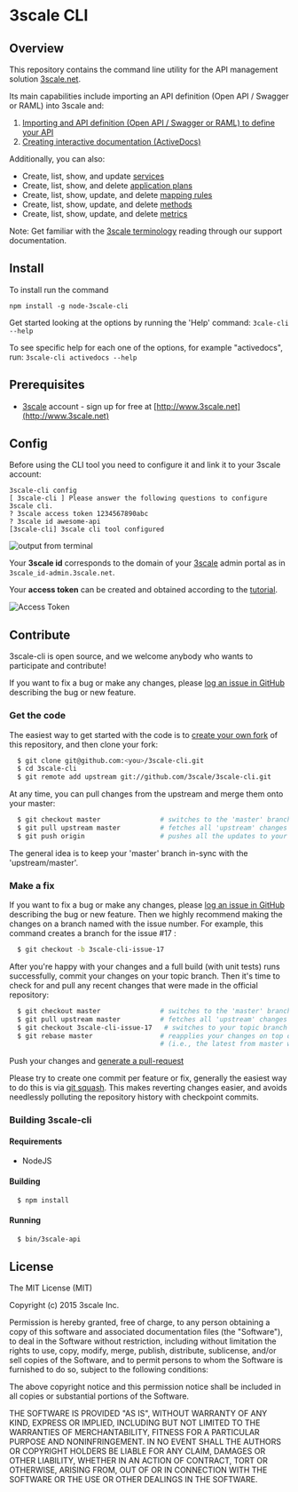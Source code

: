 # 3scale CLI

## Overview
This repository contains the command line utility for the API management solution [3scale.net](http://3scale.net).

Its main capabilities include importing an API definition (Open API / Swagger or RAML) into 3scale and:

1) [Importing and API definition (Open API / Swagger or RAML) to define your API](/docs/import-api-definition.md)
2) [Creating interactive documentation (ActiveDocs)](/docs/create-activedocs.md)

Additionally, you can also:

* Create, list, show, and update [services](/docs/services.md)
* Create, list, show, and delete [application plans](/docs/application-plans.md)
* Create, list, show, update, and delete [mapping rules](/docs/mapping-rules.md)
* Create, list, show, update, and delete [methods](/docs/methods.md)
* Create, list, show, update, and delete [metrics](/docs/metrics.md)

Note: Get familiar with the [3scale terminology](https://support.3scale.net/docs/terminology) reading through our support documentation. 

## Install

To install run the command

`npm install -g node-3scale-cli`

Get started looking at the options by running the 'Help' command:
`3cale-cli --help`

To see specific help for each one of the options, for example "activedocs", run:
```3scale-cli activedocs --help```

## Prerequisites

* [3scale](http://3scale.net) account - sign up for free at [http://www.3scale.net](http://www.3scale.net)

## Config

Before using the CLI tool you need to configure it and link it to your 3scale account:

```
3scale-cli config
[ 3scale-cli ] Please answer the following questions to configure 3scale cli.
? 3scale access token 1234567890abc
? 3scale id awesome-api
[3scale-cli] 3scale cli tool configured
```

![output from terminal](https://www.evernote.com/l/ACV6L21JMwxFm771F9iPNwu3j7eyqLrArkoB/image.png)

Your **3scale id** corresponds to the domain of your [3scale](http://3scale.net) admin portal as in `3scale_id-admin.3scale.net`.  

Your **access token** can be created and obtained according to the [tutorial](https://support.3scale.net/docs/accounts/tokens).

![Access Token](docs/access-token.png)

## Contribute

3scale-cli is open source, and we welcome anybody who wants to participate and contribute!

If you want to fix a bug or make any changes, please [log an issue in GitHub](https://github.com/3scale/3scale-cli/issues) describing the bug
or new feature.

### Get the code

The easiest way to get started with the code is to [create your own fork](http://help.github.com/forking/)
of this repository, and then clone your fork:
```bash
  $ git clone git@github.com:<you>/3scale-cli.git
  $ cd 3scale-cli
  $ git remote add upstream git://github.com/3scale/3scale-cli.git
```
At any time, you can pull changes from the upstream and merge them onto your master:
```bash
  $ git checkout master               # switches to the 'master' branch
  $ git pull upstream master          # fetches all 'upstream' changes and merges 'upstream/master' onto your 'master' branch
  $ git push origin                   # pushes all the updates to your fork, which should be in-sync with 'upstream'
```
The general idea is to keep your 'master' branch in-sync with the 'upstream/master'.

### Make a fix

If you want to fix a bug or make any changes, please [log an issue in GitHub](https://github.com/3scale/3scale-cli/issues) describing the bug
or new feature. Then we highly recommend making the changes on a branch named with the issue number. For example, this command creates
a branch for the issue #17 :
```bash
  $ git checkout -b 3scale-cli-issue-17
```
After you're happy with your changes and a full build (with unit tests) runs successfully, commit your
changes on your topic branch. Then it's time to check for and pull any recent changes that were made in
the official repository:
```bash
  $ git checkout master               # switches to the 'master' branch
  $ git pull upstream master          # fetches all 'upstream' changes and merges 'upstream/master' onto your 'master' branch
  $ git checkout 3scale-cli-issue-17   # switches to your topic branch
  $ git rebase master                 # reapplies your changes on top of the latest in master
                                      # (i.e., the latest from master will be the new base for your changes)
```

Push your changes and [generate a pull-request](http://help.github.com/pull-requests/)

Please try to create one commit per feature or fix, generally the easiest way to do this is via [git squash](https://git-scm.com/book/en/v2/Git-Tools-Rewriting-History#Squashing-Commits).
This makes reverting changes easier, and avoids needlessly polluting the repository history with checkpoint commits.

### Building 3scale-cli

#### Requirements
- NodeJS

#### Building
```bash
  $ npm install
```

#### Running
```bash
  $ bin/3scale-api
```

## License

The MIT License (MIT)

Copyright (c) 2015 3scale Inc.

Permission is hereby granted, free of charge, to any person obtaining a copy of this software and associated documentation files (the "Software"), to deal in the Software without restriction, including without limitation the rights to use, copy, modify, merge, publish, distribute, sublicense, and/or sell copies of the Software, and to permit persons to whom the Software is furnished to do so, subject to the following conditions:

The above copyright notice and this permission notice shall be included in all copies or substantial portions of the Software.

THE SOFTWARE IS PROVIDED "AS IS", WITHOUT WARRANTY OF ANY KIND, EXPRESS OR IMPLIED, INCLUDING BUT NOT LIMITED TO THE WARRANTIES OF MERCHANTABILITY, FITNESS FOR A PARTICULAR PURPOSE AND NONINFRINGEMENT. IN NO EVENT SHALL THE AUTHORS OR COPYRIGHT HOLDERS BE LIABLE FOR ANY CLAIM, DAMAGES OR OTHER LIABILITY, WHETHER IN AN ACTION OF CONTRACT, TORT OR OTHERWISE, ARISING FROM, OUT OF OR IN CONNECTION WITH THE SOFTWARE OR THE USE OR OTHER DEALINGS IN THE SOFTWARE.

